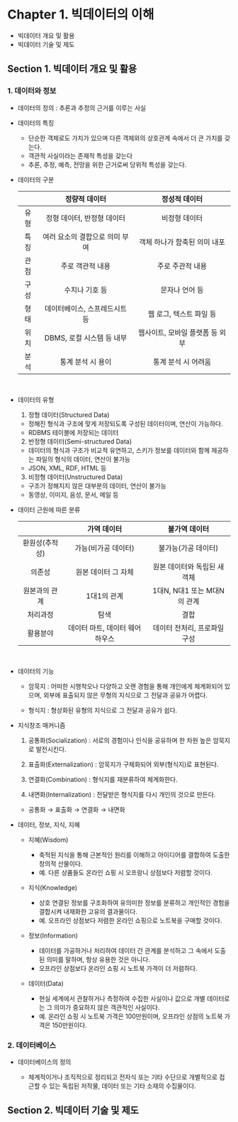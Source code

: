 # Chapter 1. 빅데이터의 이해

- 빅데이터 개요 및 활용
- 빅데이터 기술 및 제도



## Section 1. 빅데이터 개요 및 활용

### 1. 데이터와 정보

- 데이터의 정의 : 추론과 추정의 근거를 이루는 사실

- 데이터의 특징

  - 단순한 객체로도 가치가 있으며 다른 객체와의 상호관계 속에서 더 큰 가치를 갖는다.
  - 객관적 사실이라는 존재적 특성을 갖는다
  - 추론, 추정, 예측, 전망을 위한 근거로써 당위적 특성을 갖는다.

- 데이터의 구분

  ||정량적 데이터|정성적 데이터|
  |:--:|:--:|:--:|
  |유형|정형 데이터, 반정형 데이터|비정형 데이터|
  |특징|여러 요소의 결합으로 의미 부여|객체 하나가 함축된 의미 내포|
  |관점|주로 객관적 내용|주로 주관적 내용|
  |구성|수치나 기호 등|문자나 언어 등|
  |형태|데이터베이스, 스프레드시트 등|웹 로그, 텍스트 파일 등|
  |위치|DBMS, 로컬 시스템 등 내부|웹사이트, 모바일 플랫폼 등 외부|
  |분석|통계 분석 시 용이|통계 분석 시 어려움|
  <br>

- 데이터의 유형

  1. 정형 데이터(Structured Data)

    - 정해진 형식과 구조에 맞게 저장되도록 구성된 데이터이며, 연산이 가능하다.
    - RDBMS 테이블에 저장되는 데이터

  2. 반정형 데이터(Semi-structured Data)

    - 데이터의 형식과 구조가 비교적 유연하고, 스키가 정보를 데이터와 함께 제공하는 파일의 형식의 데이터, 연산이 불가능
    - JSON, XML, RDF, HTML 등

  3. 비정형 데이터(Unstructured Data)

    - 구조가 정해지지 않은 대부분의 데이터, 연산이 불가능
    - 동영상, 이미지, 음성, 문서, 메일 등


- 데이터 근원에 따른 분류

  ||가역 데이터|불가역 데이터|
  |:--:|:--:|:--:|
  |환원성(추적성)|가능(비가공 데이터)|불가능(가공 데이터)|
  |의존성|원본 데이터 그 자체|원본 데이터와 독립된 새 객체|
  |원본과의 관계|1대1의 관계|1대N, N대1 또는 M대N의 관계|
  |처리과정|탐색|결합|
  |활용분야|데이터 마트, 데이터 웨어하우스|데이터 전처리, 프로파일 구성|
  <br>


- 데이터의 기능


  - 암묵지 : 어떠한 시행착오나 다양하고 오랜 경험을 통해 개인에게 체계화되어 있으며, 외부에 표출되지 않은 무형의 지식으로 그 전달과 공유가 어렵다.

  - 형식지 : 형상화된 유형의 지식으로 그 전달과 공유가 쉽다.


- 지식창조 매커니즘

  1. 공통화(Socialization) : 서로의 경험이나 인식을 공유하며 한 차원 높은 암묵지로 발전시킨다.

  2. 표출화(Externalization) : 암묵지가 구체화되어 외부(형식지)로 표현된다.

  3. 연결화(Combination) : 형식지를 재분류하여 체계화한다.

  4. 내면화(Internalization) : 전달받은 형식지를 다시 개인의 것으로 만든다.

  - 공통화 → 표출화 → 연결화 → 내면화


- 데이터, 정보, 지식, 지혜

  - 지혜(Wisdom)

    - 축적된 지식을 통해 근본적인 원리를 이해하고 아이디어를 결합하여 도출한 창의적 산물이다.
    - 예. 다른 상품들도 온라인 쇼핑 시 오프랑니 상점보다 저렴할 것이다.

  - 지식(Knowledge)

    - 상호 연결된 정보를 구조화하여 유의미한 정보를 분류하고 개인적인 경험을 결합시켜 내재화한 고유의 결과물이다.
    - 예. 오프라인 상점보다 저렴한 온라인 쇼핑으로 노트북을 구매할 것이다.

  - 정보(Information)

    - 데이터를 가공하거나 처리하여 데이터 간 관계를 분석하고 그 속에서 도출된 의미를 말하며, 항상 유용한 것은 아니다.
    - 오프라인 상점보다 온라인 쇼핑 시 노트북 가격이 더 저렴하다.

  - 데이터(Data)

    - 현실 세계에서 관찰하거나 측정하여 수집한 사실이나 값으로 개별 데이터로는 그 의미가 중요하지 않은 객관적인 사실이다.
    - 예. 온라인 쇼핑 시 노트북 가격은 100만원이며, 오프라인 상점의 노트북 가격은 150만원이다.



### 2. 데이터베이스

- 데이터베이스의 정의

  - 체계적이거나 조직적으로 정리되고 전자식 또는 기타 수단으로 개별적으로 접근할 수 있는 독립된 저작물, 데이터 또는 기타 소재의 수집물이다.




## Section 2. 빅데이터 기술 및 제도

